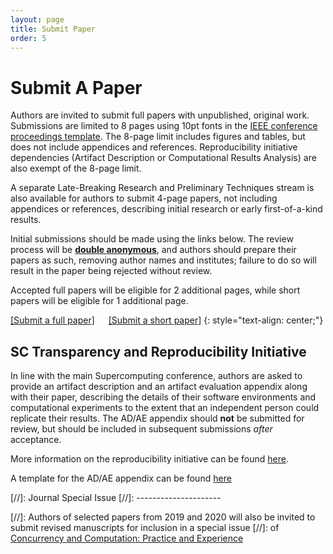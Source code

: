 ```yaml
---
layout: page
title: Submit Paper
order: 5
---
```


Submit A Paper
==============

Authors are invited to submit full papers with unpublished, original work. Submissions are limited to 8 pages 
using 10pt fonts in the [IEEE conference proceedings template](https://www.ieee.org/conferences/publishing/templates.html). 
The 8-page limit includes figures and tables, but does not include appendices and references.
Reproducibility initiative dependencies (Artifact Description or Computational Results Analysis) are also exempt of the 8-page limit.

A separate Late-Breaking Research and Preliminary Techniques stream is also available for authors to submit 
4-page papers, not including appendices or references, describing initial research or early first-of-a-kind results.

Initial submissions should be made using the links below. The review process will be [**double anonymous**](https://sc24.supercomputing.org/program/papers/#dar),
and authors should prepare their papers as such, removing author names and institutes; failure to do so will result in the paper being rejected without review.

Accepted full papers will be eligible for 2 additional pages, while short papers will be eligible for 1 additional page.

[[Submit a full paper]](https://submissions.supercomputing.org/?page=Submit&id=SCWorkshopPMBSFullPapersSubmission&site=sc24) &emsp; 
[[Submit a short paper]](https://submissions.supercomputing.org/?page=Submit&id=SCWorkshopPMBSShortPapersSubmission&site=sc24)
{: style="text-align: center;"}

SC Transparency and Reproducibility Initiative
----------------------------------------------

In line with the main Supercomputing conference, authors are asked to provide an artifact description and an artifact evaluation
appendix along with their paper, describing the details of their software environments and computational experiments to the 
extent that an independent person could replicate their results. 
The AD/AE appendix should **not** be submitted for review, but should be included in subsequent submissions _after_ acceptance.

More information on the reproducibility initiative can be found [here](https://sc24.supercomputing.org/program/papers/reproducibility-initiative/).

A template for the AD/AE appendix can be found [here](https://github.com/hunsa/sc24-repro/blob/main/for-paper-authors/sc24_ad_ae_template.pdf)

[//]: Journal Special Issue
[//]: ---------------------

[//]: Authors of selected papers from 2019 and 2020 will also be invited to submit revised manuscripts for inclusion in a special issue 
[//]: of [Concurrency and Computation: Practice and Experience](http://www.cc-pe.net/journalinfo/issues/2020.html#PMBS2020)

